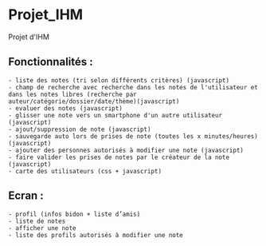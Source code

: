 # Projet_IHM
Projet d'IHM



## Fonctionnalités :
	- liste des notes (tri selon différents critères) (javascript)
	- champ de recherche avec recherche dans les notes de l'utilisateur et dans les notes libres (recherche par auteur/catégorie/dossier/date/thème)(javascript)
	- evaluer des notes (javascript)
	- glisser une note vers un smartphone d'un autre utilisateur (javascript)
	- ajout/suppression de note (javascript)
	- sauvegarde auto lors de prises de note (toutes les x minutes/heures) (javascript)
	- ajouter des personnes autorisés à modifier une note (javascript)
	- faire valider les prises de notes par le créateur de la note (javascript)
	- carte des utilisateurs (css + javascript)



	


## Ecran :
	- profil (infos bidon + liste d’amis)
	- liste de notes
	- afficher une note
	- liste des profils autorisés à modifier une note
